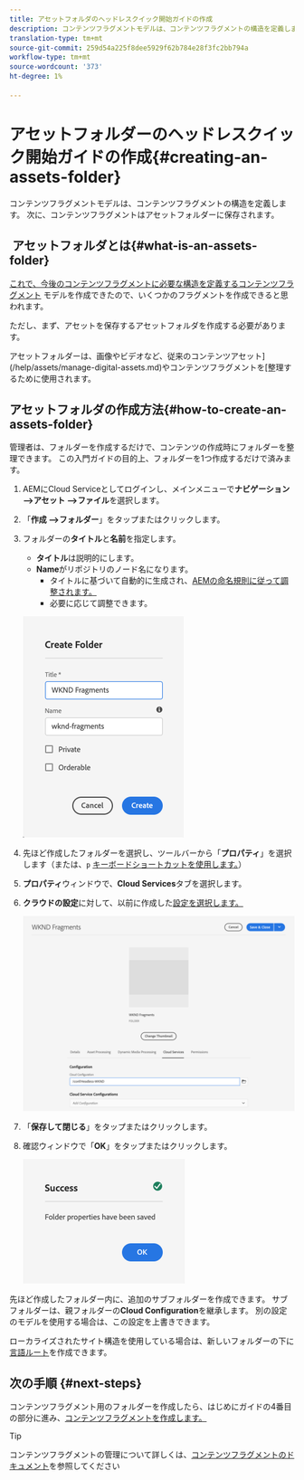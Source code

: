 ```yaml
---
title: アセットフォルダのヘッドレスクイック開始ガイドの作成
description: コンテンツフラグメントモデルは、コンテンツフラグメントの構造を定義します。 次に、コンテンツフラグメントはアセットフォルダーに保存されます。
translation-type: tm+mt
source-git-commit: 259d54a225f8dee5929f62b784e28f3fc2bb794a
workflow-type: tm+mt
source-wordcount: '373'
ht-degree: 1%

---
```



# アセットフォルダーのヘッドレスクイック開始ガイドの作成{#creating-an-assets-folder}

コンテンツフラグメントモデルは、コンテンツフラグメントの構造を定義します。 次に、コンテンツフラグメントはアセットフォルダーに保存されます。

##  アセットフォルダとは{#what-is-an-assets-folder}

[これで、今後のコンテンツフラグメントに必要な構造を定義するコンテンツフラグメント](create-content-model.md) モデルを作成できたので、いくつかのフラグメントを作成できると思われます。

ただし、まず、アセットを保存するアセットフォルダを作成する必要があります。

アセットフォルダーは、画像やビデオなど、従来のコンテンツアセット](/help/assets/manage-digital-assets.md)やコンテンツフラグメントを[整理するために使用されます。

## アセットフォルダの作成方法{#how-to-create-an-assets-folder}

管理者は、フォルダーを作成するだけで、コンテンツの作成時にフォルダーを整理できます。 この入門ガイドの目的上、フォルダーを1つ作成するだけで済みます。

1. AEMにCloud Serviceとしてログインし、メインメニューで&#x200B;**ナビゲーション —>アセット —>ファイル**&#x200B;を選択します。
1. 「**作成 —>フォルダー**」をタップまたはクリックします。
1. フォルダーの&#x200B;**タイトル**&#x200B;と&#x200B;**名前**&#x200B;を指定します。
   * **タイトル**&#x200B;は説明的にします。
   * **Name**&#x200B;がリポジトリのノード名になります。
      * タイトルに基づいて自動的に生成され、[AEMの命名規則に従って調整されます。](/help/implementing/developing/introduction/naming-conventions.md)
      * 必要に応じて調整できます。

   ![フォルダーを作成](../assets/assets-folder-create.png)
1. 先ほど作成したフォルダーを選択し、ツールバーから「**プロパティ**」を選択します（または、`p` [キーボードショートカットを使用します。](/help/sites-cloud/authoring/getting-started/keyboard-shortcuts.md)）
1. **プロパティ**&#x200B;ウィンドウで、**Cloud Services**&#x200B;タブを選択します。
1. **クラウドの設定**&#x200B;に対して、以前に作成した[設定を選択します。](create-configuration.md)

   ![アセットフォルダーの設定](../assets/assets-folder-configure.png)
1. 「**保存して閉じる**」をタップまたはクリックします。
1. 確認ウィンドウで「**OK**」をタップまたはクリックします。

   ![確認ウィンドウ](../assets/assets-folder-confirmation.png)

先ほど作成したフォルダー内に、追加のサブフォルダーを作成できます。 サブフォルダーは、親フォルダーの&#x200B;**Cloud Configuration**&#x200B;を継承します。 別の設定のモデルを使用する場合は、この設定を上書きできます。

ローカライズされたサイト構造を使用している場合は、新しいフォルダーの下に[言語ルート](/help/assets/translate-assets.md)を作成できます。

## 次の手順 {#next-steps}

コンテンツフラグメント用のフォルダーを作成したら、はじめにガイドの4番目の部分に進み、[コンテンツフラグメントを作成します。](create-content-fragment.md)

>[!TIP]
>
>コンテンツフラグメントの管理について詳しくは、[コンテンツフラグメントのドキュメント](/help/assets/content-fragments/content-fragments.md)を参照してください
